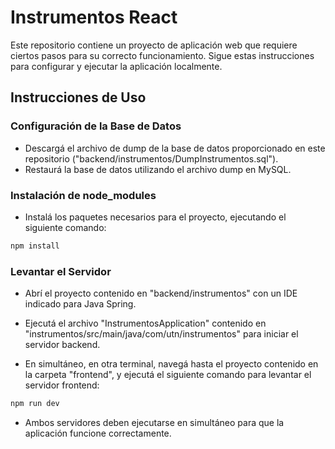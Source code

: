 # Instrumentos React

Este repositorio contiene un proyecto de aplicación web que requiere ciertos pasos para su correcto funcionamiento. Sigue estas instrucciones para configurar y ejecutar la aplicación localmente.

## Instrucciones de Uso

### Configuración de la Base de Datos
- Descargá el archivo de dump de la base de datos proporcionado en este repositorio ("backend/instrumentos/DumpInstrumentos.sql").
- Restaurá la base de datos utilizando el archivo dump en MySQL.

### Instalación de node_modules
- Instalá los paquetes necesarios para el proyecto, ejecutando el siguiente comando:

```bash
npm install
```

### Levantar el Servidor
- Abrí el proyecto contenido en "backend/instrumentos" con un IDE indicado para Java Spring.
- Ejecutá el archivo "InstrumentosApplication" contenido en "instrumentos/src/main/java/com/utn/instrumentos" para iniciar el servidor backend.

- En simultáneo, en otra terminal, navegá hasta el proyecto contenido en la carpeta "frontend", y ejecutá el siguiente comando para levantar el servidor frontend:

```bash
npm run dev
```

- Ambos servidores deben ejecutarse en simultáneo para que la aplicación funcione correctamente.

